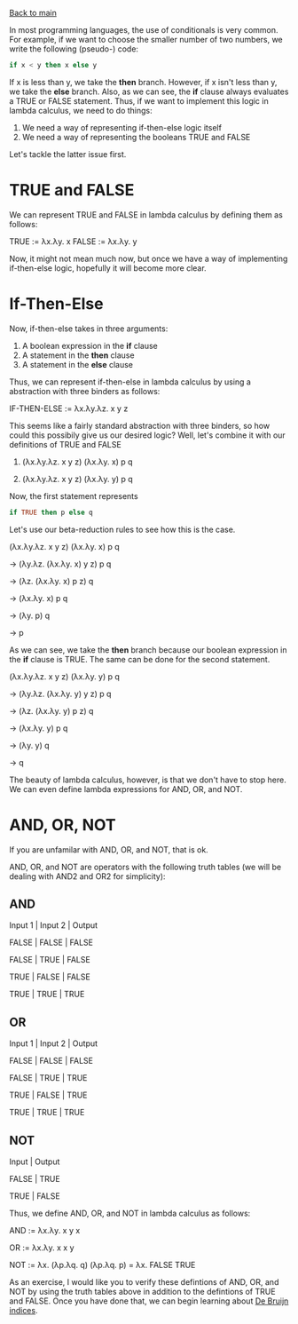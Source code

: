 [Back to main](https://jd-anabi.github.io/functional-programming/)

In most programming languages, the use of conditionals is very common. For example, 
if we want to choose the smaller number of two numbers, we write the following 
(pseudo-) code:

```haskell
if x < y then x else y
```

If x is less than y, we take the **then** branch. However, if x isn't less than y, we take 
the **else** branch. Also, as we can see, the **if** clause always evaluates a TRUE or FALSE 
statement. Thus, if we want to implement this logic in lambda calculus, we need to do things:
1. We need a way of representing if-then-else logic itself
2. We need a way of representing the booleans TRUE and FALSE

Let's tackle the latter issue first.

# TRUE and FALSE
We can represent TRUE and FALSE in lambda calculus by defining them as follows:

TRUE := &lambda;x.&lambda;y. x
FALSE := &lambda;x.&lambda;y. y

Now, it might not mean much now, but once we have a way of implementing if-then-else logic, 
hopefully it will become more clear.

# If-Then-Else
Now, if-then-else takes in three arguments:
1. A boolean expression in the **if** clause
2. A statement in the **then** clause
3. A statement in the **else** clause

Thus, we can represent if-then-else in lambda calculus by using a abstraction with three binders as follows:

IF-THEN-ELSE := &lambda;x.&lambda;y.&lambda;z. x y z

This seems like a fairly standard abstraction with three binders, so how could this possibily give us our 
desired logic? Well, let's combine it with our definitions of TRUE and FALSE

1. (&lambda;x.&lambda;y.&lambda;z. x y z) (&lambda;x.&lambda;y. x) p q

2. (&lambda;x.&lambda;y.&lambda;z. x y z) (&lambda;x.&lambda;y. y) p q

Now, the first statement represents 
```haskell
if TRUE then p else q
```

Let's use our beta-reduction rules to see how this is the case.

(&lambda;x.&lambda;y.&lambda;z. x y z) (&lambda;x.&lambda;y. x) p q

&rarr; (&lambda;y.&lambda;z. (&lambda;x.&lambda;y. x) y z)  p q

&rarr; (&lambda;z. (&lambda;x.&lambda;y. x) p z) q

&rarr; (&lambda;x.&lambda;y. x) p q

&rarr; (&lambda;y. p) q

&rarr; p

As we can see, we take the **then** branch because our boolean expression in the **if** clause is TRUE. The 
same can be done for the second statement.

(&lambda;x.&lambda;y.&lambda;z. x y z) (&lambda;x.&lambda;y. y) p q

&rarr; (&lambda;y.&lambda;z. (&lambda;x.&lambda;y. y) y z)  p q

&rarr; (&lambda;z. (&lambda;x.&lambda;y. y) p z) q

&rarr; (&lambda;x.&lambda;y. y) p q

&rarr; (&lambda;y. y) q

&rarr; q

The beauty of lambda calculus, however, is that we don't have to stop here. We can even define lambda expressions 
for AND, OR, and NOT.

# AND, OR, NOT
If you are unfamilar with AND, OR, and NOT, that is ok. 

AND, OR, and NOT are operators with the following truth tables (we will be dealing with AND2 and OR2 for simplicity): 

## AND

Input 1 | Input 2 | Output

FALSE | FALSE | FALSE

FALSE | TRUE | FALSE

TRUE | FALSE | FALSE

TRUE | TRUE | TRUE

## OR

Input 1 | Input 2 | Output

FALSE | FALSE | FALSE

FALSE | TRUE | TRUE

TRUE | FALSE | TRUE

TRUE | TRUE | TRUE


## NOT

Input | Output

FALSE | TRUE

TRUE | FALSE

Thus, we define AND, OR, and NOT in lambda calculus as follows:

AND := &lambda;x.&lambda;y. x y x

OR := &lambda;x.&lambda;y. x x y

NOT := &lambda;x. (&lambda;p.&lambda;q. q) (&lambda;p.&lambda;q. p) = &lambda;x. FALSE TRUE

As an exercise, I would like you to verify these defintions of AND, OR, and NOT by using the truth tables above in addition to the defintions 
of TRUE and FALSE. Once you have done that, we can begin learning about [De Bruijn indices](https://jd-anabi.github.io/functional-programming/de-bruijn-indices).

